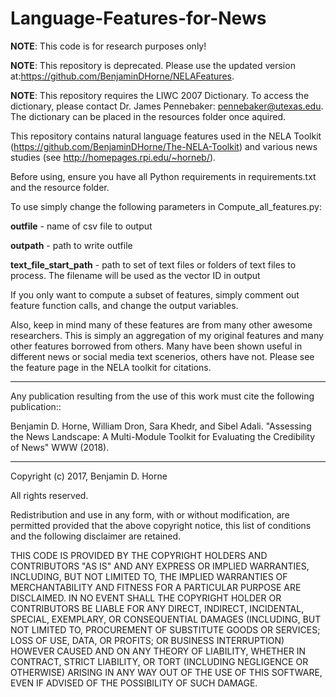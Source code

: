 # Language-Features-for-News
**NOTE**: This code is for research purposes only!

**NOTE**: This repository is deprecated. Please use the updated version at:https://github.com/BenjaminDHorne/NELAFeatures.

**NOTE**: This repository requires the LIWC 2007 Dictionary. To access the dictionary, please contact Dr. James Pennebaker: pennebaker@utexas.edu. The dictionary can be placed in the resources folder once aquired. 

This repository contains natural language features used in the NELA Toolkit (https://github.com/BenjaminDHorne/The-NELA-Toolkit) and various news studies (see http://homepages.rpi.edu/~horneb/). 

Before using, ensure you have all Python requirements in requirements.txt and the resource folder. 

To use simply change the following parameters in Compute_all_features.py:

**outfile** - name of csv file to output

**outpath** - path to write outfile

**text_file_start_path** - path to set of text files or folders of text files to process. The filename will be used as the vector ID in output

If you only want to compute a subset of features, simply comment out feature function calls, and change the output variables.

Also, keep in mind many of these features are from many other awesome researchers. This is simply an aggregation of my original features and many other features borrowed from others. Many have been shown useful in different news or social media text scenerios, others have not. Please see the feature page in the NELA toolkit for citations.

----------------------------------------------------------------------------------------------------------------------
Any publication resulting from the use of this work must cite the following publication::

Benjamin D. Horne, William Dron, Sara Khedr, and Sibel Adali. "Assessing the News Landscape: A Multi-Module Toolkit for Evaluating the Credibility of News" WWW (2018).

----------------------------------------------------------------------------------------------------------------------
Copyright (c) 2017, Benjamin D. Horne

All rights reserved.

Redistribution and use in any form, with or without modification, are permitted provided that the above copyright notice, this list of conditions and the following disclaimer are retained.

THIS CODE IS PROVIDED BY THE COPYRIGHT HOLDERS AND CONTRIBUTORS "AS IS" AND ANY EXPRESS OR IMPLIED WARRANTIES, INCLUDING, BUT NOT LIMITED TO, THE IMPLIED WARRANTIES OF MERCHANTABILITY AND FITNESS FOR A PARTICULAR PURPOSE ARE DISCLAIMED. IN NO EVENT SHALL THE COPYRIGHT HOLDER OR CONTRIBUTORS BE LIABLE FOR ANY DIRECT, INDIRECT, INCIDENTAL, SPECIAL, EXEMPLARY, OR CONSEQUENTIAL DAMAGES (INCLUDING, BUT NOT LIMITED TO, PROCUREMENT OF SUBSTITUTE GOODS OR SERVICES; LOSS OF USE, DATA, OR PROFITS; OR BUSINESS INTERRUPTION) HOWEVER CAUSED AND ON ANY THEORY OF LIABILITY, WHETHER IN CONTRACT, STRICT LIABILITY, OR TORT (INCLUDING NEGLIGENCE OR OTHERWISE) ARISING IN ANY WAY OUT OF THE USE OF THIS SOFTWARE, EVEN IF ADVISED OF THE POSSIBILITY OF SUCH DAMAGE.
